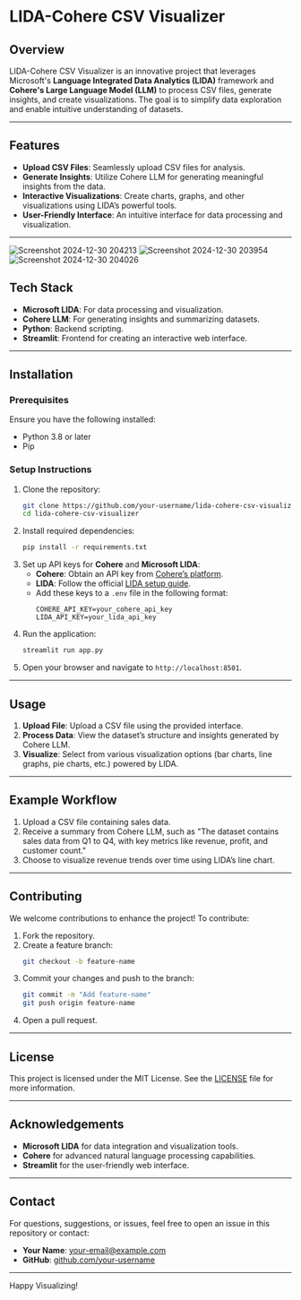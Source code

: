 # LIDA-Cohere CSV Visualizer

## Overview
LIDA-Cohere CSV Visualizer is an innovative project that leverages Microsoft's **Language Integrated Data Analytics (LIDA)** framework and **Cohere's Large Language Model (LLM)** to process CSV files, generate insights, and create visualizations. The goal is to simplify data exploration and enable intuitive understanding of datasets.

---

## Features
- **Upload CSV Files**: Seamlessly upload CSV files for analysis.
- **Generate Insights**: Utilize Cohere LLM for generating meaningful insights from the data.
- **Interactive Visualizations**: Create charts, graphs, and other visualizations using LIDA’s powerful tools.
- **User-Friendly Interface**: An intuitive interface for data processing and visualization.

---
![Screenshot 2024-12-30 204213](https://github.com/user-attachments/assets/a27ee818-2b11-4a73-a52b-e989eabe9681)
![Screenshot 2024-12-30 203954](https://github.com/user-attachments/assets/a4e63c48-0500-477d-88e6-19be5b745923)
![Screenshot 2024-12-30 204026](https://github.com/user-attachments/assets/0a829894-2715-46d5-bc93-5aad278cdc29)




## Tech Stack
- **Microsoft LIDA**: For data processing and visualization.
- **Cohere LLM**: For generating insights and summarizing datasets.
- **Python**: Backend scripting.
- **Streamlit**: Frontend for creating an interactive web interface.

---

## Installation

### Prerequisites
Ensure you have the following installed:
- Python 3.8 or later
- Pip

### Setup Instructions
1. Clone the repository:
   ```bash
   git clone https://github.com/your-username/lida-cohere-csv-visualizer.git
   cd lida-cohere-csv-visualizer
   ```
2. Install required dependencies:
   ```bash
   pip install -r requirements.txt
   ```
3. Set up API keys for **Cohere** and **Microsoft LIDA**:
   - **Cohere**: Obtain an API key from [Cohere’s platform](https://cohere.ai/).
   - **LIDA**: Follow the official [LIDA setup guide](https://learn.microsoft.com/en-us/lida/).
   - Add these keys to a `.env` file in the following format:
     ```env
     COHERE_API_KEY=your_cohere_api_key
     LIDA_API_KEY=your_lida_api_key
     ```
4. Run the application:
   ```bash
   streamlit run app.py
   ```
5. Open your browser and navigate to `http://localhost:8501`.

---

## Usage
1. **Upload File**: Upload a CSV file using the provided interface.
2. **Process Data**: View the dataset’s structure and insights generated by Cohere LLM.
3. **Visualize**: Select from various visualization options (bar charts, line graphs, pie charts, etc.) powered by LIDA.

---

## Example Workflow
1. Upload a CSV file containing sales data.
2. Receive a summary from Cohere LLM, such as "The dataset contains sales data from Q1 to Q4, with key metrics like revenue, profit, and customer count."
3. Choose to visualize revenue trends over time using LIDA’s line chart.

---

## Contributing
We welcome contributions to enhance the project! To contribute:
1. Fork the repository.
2. Create a feature branch:
   ```bash
   git checkout -b feature-name
   ```
3. Commit your changes and push to the branch:
   ```bash
   git commit -m "Add feature-name"
   git push origin feature-name
   ```
4. Open a pull request.

---

## License
This project is licensed under the MIT License. See the [LICENSE](LICENSE) file for more information.

---

## Acknowledgements
- **Microsoft LIDA** for data integration and visualization tools.
- **Cohere** for advanced natural language processing capabilities.
- **Streamlit** for the user-friendly web interface.

---

## Contact
For questions, suggestions, or issues, feel free to open an issue in this repository or contact:
- **Your Name**: [your-email@example.com](mailto:your-email@example.com)
- **GitHub**: [github.com/your-username](https://github.com/your-username)

---

Happy Visualizing!

